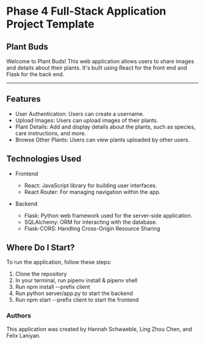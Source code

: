 # Phase 4 Full-Stack Application Project Template

## Plant Buds

Welcome to Plant Buds! This web application allows users to share images and details about their plants. It's built using React for the front end and Flask for the back end. 

---

## Features

- User Authentication: Users can create a username.
- Upload Images: Users can upload images of their plants.
- Plant Details: Add and display details about the plants, such as species, care instructions, and more.
- Browse Other Plants: Users can view plants uploaded by other users.

## Technologies Used
- Frontend
    - React: JavaScript library for building user interfaces.
    - React Router: For managing navigation within the app.

- Backend
    - Flask: Python web framework used for the server-side application.
    - SQLAlchemy: ORM for interacting with the database.
    - Flask-CORS: Handling Cross-Origin Resource Sharing


## Where Do I Start?

To run the application, follow these steps:

1. Clone the repository
2. In your terminal, run pipenv install & pipenv shell
3. Run npm install --prefix client
4. Run python server/app.py to start the backend
5. Run npm start --prefix client to start the frontend


### Authors
This application was created by Hannah Schwaeble, Ling Zhou Chen, and Felix Laniyan.

